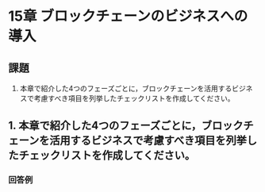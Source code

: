 # 15章 ブロックチェーンのビジネスへの導入

## 課題

1. 本章で紹介した4つのフェーズごとに，ブロックチェーンを活用するビジネスで考慮すべき項目を列挙したチェックリストを作成してください。

## 1. 本章で紹介した4つのフェーズごとに，ブロックチェーンを活用するビジネスで考慮すべき項目を列挙したチェックリストを作成してください。

### 回答例






